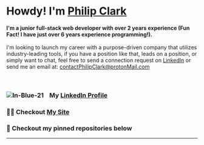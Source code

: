 # Howdy! I'm [Philip Clark](https://philip-clark.github.io/)

**I'm a junior full-stack web developer with over 2 years experience (Fun Fact! I have just over 6 years experience programming!).**<br><br>
I'm looking to launch my career with a purpose-driven company that utilizes industry-leading tools, if you have a position like that, leads on a position, or simply want to chat, feel free to send a connection request on [LinkedIn](https://www.linkedin.com/in/-philip-clark/) or send me an email at: [contactPhilipClark@protonMail.com](mailto:contactPhilipClark@protonmail.com)

<br>
<be>
  
### ![In-Blue-21](https://github.com/Philip-Clark/Philip-Clark/assets/56705400/fc4a6117-af55-4935-ac22-5d52b317dee8)ㅤMy [LinkedIn Profile](https://www.linkedin.com/in/-philip-clark/)
### 🧑‍💻  Checkout [My Site](https://philip-clark.github.io/)


### 📌  Checkout my pinned repositories below
<be>
<hr>








<!---
Philip-Clark/Philip-Clark is a ✨ special ✨ repository because its `README.md` (this file) appears on your GitHub profile.
You can click the Preview link to take a look at your changes.
--->
